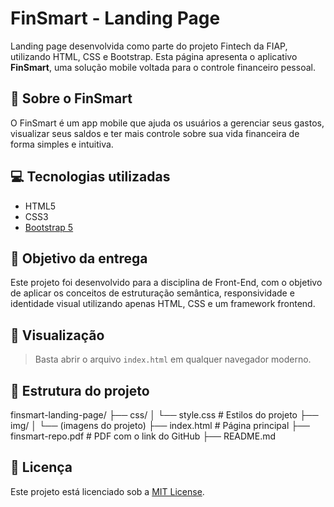 # FinSmart - Landing Page

Landing page desenvolvida como parte do projeto Fintech da FIAP, utilizando HTML, CSS e Bootstrap. Esta página apresenta o aplicativo **FinSmart**, uma solução mobile voltada para o controle financeiro pessoal.

## 📱 Sobre o FinSmart

O FinSmart é um app mobile que ajuda os usuários a gerenciar seus gastos, visualizar seus saldos e ter mais controle sobre sua vida financeira de forma simples e intuitiva.

## 💻 Tecnologias utilizadas

- HTML5
- CSS3
- [Bootstrap 5](https://getbootstrap.com/)

## 🎯 Objetivo da entrega

Este projeto foi desenvolvido para a disciplina de Front-End, com o objetivo de aplicar os conceitos de estruturação semântica, responsividade e identidade visual utilizando apenas HTML, CSS e um framework frontend.

## 🔗 Visualização

> Basta abrir o arquivo `index.html` em qualquer navegador moderno.

## 📂 Estrutura do projeto
finsmart-landing-page/
├── css/
│   └── style.css          # Estilos do projeto
├── img/
│   └── (imagens do projeto)
├── index.html             # Página principal
├── finsmart-repo.pdf      # PDF com o link do GitHub
├── README.md

## 📝 Licença

Este projeto está licenciado sob a [MIT License](LICENSE).